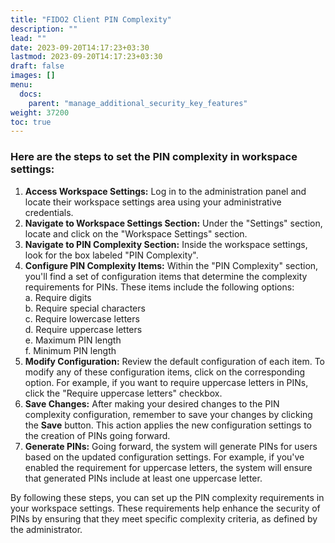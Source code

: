```yaml
---
title: "FIDO2 Client PIN Complexity"
description: ""
lead: ""
date: 2023-09-20T14:17:23+03:30
lastmod: 2023-09-20T14:17:23+03:30
draft: false
images: []
menu:
  docs:
    parent: "manage_additional_security_key_features"
weight: 37200
toc: true
---
```


### Here are the steps to set the PIN complexity in workspace settings:

1. **Access Workspace Settings:** Log in to the administration panel and locate their workspace settings area using your administrative credentials.
2. **Navigate to Workspace Settings Section:** Under the "Settings" section, locate and click on the "Workspace Settings" section.
3. **Navigate to PIN Complexity Section:** Inside the workspace settings, look for the box labeled "PIN Complexity".
4. **Configure PIN Complexity Items:** Within the "PIN Complexity" section, you'll find a set of configuration items that determine the complexity requirements for PINs. These items include the following options:\
    a. Require digits\
    b. Require special characters\
    c. Require lowercase letters\
    d. Require uppercase letters\
    e. Maximum PIN length\
    f. Minimum PIN length
5. **Modify Configuration:** Review the default configuration of each item. To modify any of these configuration items, click on the corresponding option. For example, if you want to require uppercase letters in PINs, click the "Require uppercase letters" checkbox.
6. **Save Changes:** After making your desired changes to the PIN complexity configuration, remember to save your changes by clicking the **Save** button. This action applies the new configuration settings to the creation of PINs going forward.
7. **Generate PINs:** Going forward, the system will generate PINs for users based on the updated configuration settings. For example, if you've enabled the requirement for uppercase letters, the system will ensure that generated PINs include at least one uppercase letter.

By following these steps, you can set up the PIN complexity requirements in your workspace settings. These requirements help enhance the security of PINs by ensuring that they meet specific complexity criteria, as defined by the administrator.
